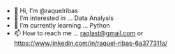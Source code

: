 - 👋 Hi, I’m @raquelribas
- 👀 I’m interested in ... Data Analysis
- 🌱 I’m currently learning ... Python
- 📫 How to reach me ... raqlast@gmail.com or https://www.linkedin.com/in/raquel-ribas-6a377311a/
